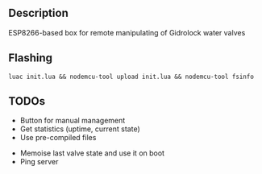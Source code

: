 
## Description

ESP8266-based box for remote manipulating of Gidrolock water valves

## Flashing

`luac init.lua && nodemcu-tool upload init.lua && nodemcu-tool fsinfo`

## TODOs

- Button for manual management
- Get statistics (uptime, current state)
- Use pre-compiled files
+ Memoise last valve state and use it on boot
+ Ping server
